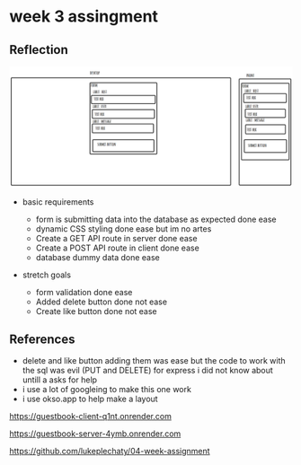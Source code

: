 # week 3 assingment

## Reflection

<img src="image.png" alt="phone & desktop"/>

- basic requirements

  - form is submitting data into the database as expected done ease
  - dynamic CSS styling done ease but im no artes
  - Create a GET API route in server done ease
  - Create a POST API route in client done ease
  - database dummy data done ease

- stretch goals

  - form validation done ease
  - Added delete button done not ease
  - Create like button done not ease

## References

- delete and like button adding them was ease but the code to work with the sql was evil (PUT and DELETE) for express i did not know about untill a asks for help
- i use a lot of googleing to make this one work
- i use okso.app to help make a layout

https://guestbook-client-q1nt.onrender.com

https://guestbook-server-4ymb.onrender.com

https://github.com/lukeplechaty/04-week-assignment
